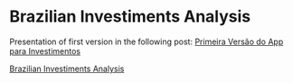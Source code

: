 # Brazilian Investiments Analysis

Presentation of first version in the following post: <a href="https://jogandocomdados.blogspot.com/2021/06/primeira-versao-do-app-para.html" target="_blank">Primeira Versão do App para Investimentos</a>

<a href="https://share.streamlit.io/marcosrmg/investimentos/src/app.py" target="_blank">Brazilian Investiments Analysis</a>
